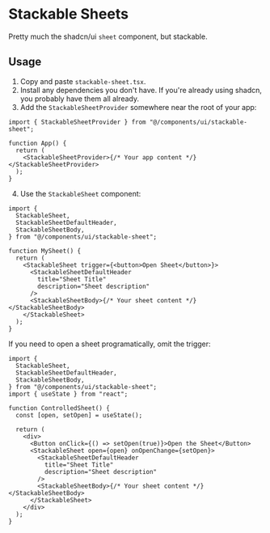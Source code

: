 # Stackable Sheets

Pretty much the shadcn/ui `sheet` component, but stackable.

## Usage

1. Copy and paste `stackable-sheet.tsx`.
2. Install any dependencies you don't have. If you're already using shadcn, you probably have them all already.
3. Add the `StackableSheetProvider` somewhere near the root of your app:

```tsx
import { StackableSheetProvider } from "@/components/ui/stackable-sheet";

function App() {
  return (
    <StackableSheetProvider>{/* Your app content */}</StackableSheetProvider>
  );
}
```

4. Use the `StackableSheet` component:

```tsx
import {
  StackableSheet,
  StackableSheetDefaultHeader,
  StackableSheetBody,
} from "@/components/ui/stackable-sheet";

function MySheet() {
  return (
    <StackableSheet trigger={<button>Open Sheet</button>}>
      <StackableSheetDefaultHeader
        title="Sheet Title"
        description="Sheet description"
      />
      <StackableSheetBody>{/* Your sheet content */}</StackableSheetBody>
    </StackableSheet>
  );
}
```

If you need to open a sheet programatically, omit the trigger:

```tsx
import {
  StackableSheet,
  StackableSheetDefaultHeader,
  StackableSheetBody,
} from "@/components/ui/stackable-sheet";
import { useState } from "react";

function ControlledSheet() {
  const [open, setOpen] = useState();

  return (
    <div>
      <Button onClick={() => setOpen(true)}>Open the Sheet</Button>
      <StackableSheet open={open} onOpenChange={setOpen}>
        <StackableSheetDefaultHeader
          title="Sheet Title"
          description="Sheet description"
        />
        <StackableSheetBody>{/* Your sheet content */}</StackableSheetBody>
      </StackableSheet>
    </div>
  );
}
```
